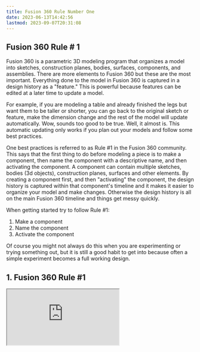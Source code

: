 ```yaml
---
title: Fusion 360 Rule Number One
date: 2023-06-13T14:42:56
lastmod: 2023-09-07T20:31:08
---
```


## Fusion 360 Rule # 1

Fusion 360 is a parametric 3D modeling program that organizes a model into sketches, construction planes, bodies, surfaces, components, and assemblies. There are more elements to Fusion 360 but these are the most important. Everything done to the model in Fusion 360 is captured in a design history as a "feature." This is powerful because features can be edited at a later time to update a model.

For example, if you are modeling a table and already finished the legs but want them to be taller or shorter, you can go back to the original sketch or feature, make the dimension change and the rest of the model will update automatically. Wow, sounds too good to be true. Well, it almost is. This automatic updating only works if you plan out your models and follow some best practices.

One best practices is referred to as Rule #1 in the Fusion 360 community. This says that the first thing to do before modeling a piece is to make a component, then name the component with a descriptive name, and then activating the component. A component can contain multiple sketches, bodies (3d objects), construction planes, surfaces and other elements. By creating a component first, and then "activating" the component, the design history is captured within that component's timeline and it makes it easier to organize your model and make changes. Otherwise the design history is all on the main Fusion 360 timeline and things get messy quickly.

When getting started try to follow Rule #1:

1. Make a component
2. Name the component
3. Activate the component

Of course you might not always do this when you are experimenting or trying something out, but it is still a good habit to get into because often a simple experiment becomes a full working design.

<div class="tutorial-video-grid>

<div class="video-card">

## 1. Fusion 360 Rule #1

<div class="iframe-16-9-container"><iframe class="youTubeIframe" src="https://www.youtube.com/embed/ZYXSJ6EQ9S4?rel=0" width="300" height="150" allowfullscreen="allowfullscreen"></iframe></div>

</div>

</div>
